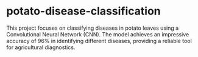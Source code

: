 # potato-disease-classification
This project focuses on classifying diseases in potato leaves using a Convolutional Neural Network (CNN). The model achieves an impressive accuracy of 96% in identifying different diseases, providing a reliable tool for agricultural diagnostics.
